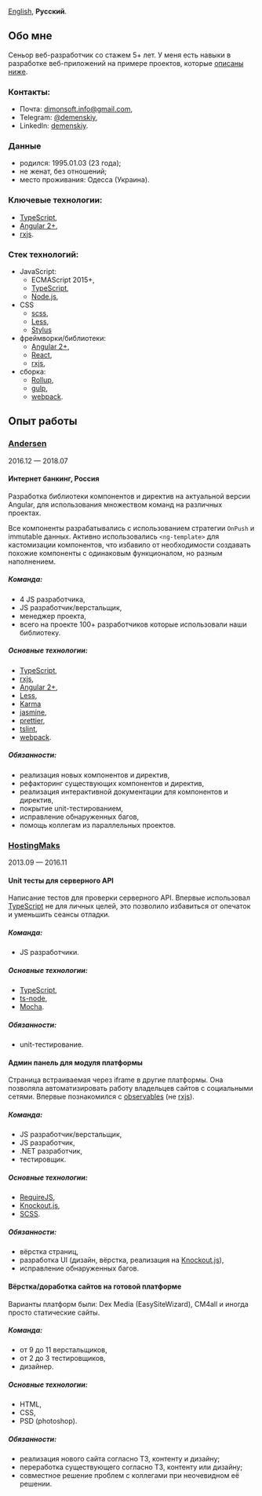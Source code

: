 [English](en/), **Русский**.

## Обо мне

Сеньор веб-разработчик со стажем 5+ лет. У меня есть навыки в разработке
веб-приложений на примере проектов, которые [описаны ниже](#опыт-работы).

### Контакты:

-   Почта: [dimonsoft.info@gmail.com],
-   Telegram: [@demenskiy],
-   LinkedIn: [demenskiy](https://www.linkedin.com/in/demenskiy/).

[dimonsoft.info@gmail.com]: mailto:dimonsoft.info@gmail.com
[@demenskiy]: https://t.me/demenskiy

### Данные

-   родился: 1995.01.03 (23 года);
-   не женат, без отношений;
-   место проживания: Одесса (Украина).

### Ключевые технологии:

-   [TypeScript],
-   [Angular 2+],
-   [rxjs].

### Стек технологий:

-   JavaScript:
    -   ECMAScript 2015+,
    -   [TypeScript],
    -   [Node.js],
-   CSS
    -   [scss],
    -   [Less],
    -   [Stylus]
-   фреймворки/библиотеки:
    -   [Angular 2+],
    -   [React],
    -   [rxjs],
-   сборка:
    -   [Rollup],
    -   [gulp],
    -   [webpack].

## Опыт работы

### [Andersen](https://www.andersenlab.com/)

2016.12 — 2018.07

#### Интернет банкинг, Россия

Разработка библиотеки компонентов и директив на актуальной версии Angular, для
использования множеством команд на различных проектах.

Все компоненты разрабатывались с использованием стратегии `OnPush` и immutable
данных. Активно использовались `<ng-template>` для кастомизации компонентов, что
избавило от необходимости создавать похожие компоненты с одинаковым
функционалом, но разным наполнением.

##### Команда:

-   4 JS разработчика,
-   JS разработчик/верстальщик,
-   менеджер проекта,
-   всего на проекте 100+ разработчиков которые использовали наши библиотеку.

##### Основные технологии:

-   [TypeScript],
-   [rxjs],
-   [Angular 2+],
-   [Less],
-   [Karma]
-   [jasmine],
-   [prettier],
-   [tslint],
-   [webpack].

##### Обязанности:

-   реализация новых компонентов и директив,
-   рефакторинг существующих компонентов и директив,
-   реализация интерактивной документации для компонентов и директив,
-   покрытие unit-тестированием,
-   исправление обнаруженных багов,
-   помощь коллегам из параллельных проектов.

### [HostingMaks](http://hostingmaks.com/)

2013.09 — 2016.11

#### Unit тесты для серверного API

Написание тестов для проверки серверного API. Впервые использовал [TypeScript]
не для личных целей, это позволило избавиться от опечаток и уменьшить сеансы
отладки.

##### Команда:

-   JS разработчики.

##### Основные технологии:

-   [TypeScript],
-   [ts-node],
-   [Mocha].

##### Обязанности:

-   unit-тестирование.

#### Админ панель для модуля платформы

Страница встраиваемая через iframe в другие платформы. Она позволяла
автоматизировать работу владельцев сайтов с социальными сетями. Впервые
познакомился с [observables][knockout-observables] (не [rxjs]).

##### Команда:

-   JS разработчик/верстальщик,
-   JS разработчик,
-   .NET разработчик,
-   тестировщик.

##### Основные технологии:

-   [RequireJS],
-   [Knockout.js],
-   [SCSS].

##### Обязанности:

-   вёрстка страниц,
-   разработка UI (дизайн, вёрстка, реализация на [Knockout.js]),
-   исправление обнаруженных багов.

#### Вёрстка/доработка сайтов на готовой платформе

Варианты платформ были: Dex Media (EasySiteWizard), CM4all и иногда просто
статические сайты.

##### Команда:

-   от 9 до 11 верстальщиков,
-   от 2 до 3 тестировщиков,
-   дизайнер.

##### Основные технологии:

-   HTML,
-   CSS,
-   PSD (photoshop).

##### Обязанности:

-   реализация нового сайта согласно ТЗ, контенту и дизайну;
-   переработка существующего согласно ТЗ, контенту или дизайну;
-   совместное решение проблем с коллегами при неочевидном её решении.

[typescript]: http://www.typescriptlang.org/
[angular 2+]: https://angular.io/
[rxjs]: https://github.com/ReactiveX/rxjs/
[less]: http://lesscss.org/
[webpack]: https://webpack.js.org/
[karma]: https://karma-runner.github.io/
[jasmine]: https://jasmine.github.io/
[prettier]: https://prettier.io/
[tslint]: https://github.com/palantir/tslint
[ts-node]: https://github.com/TypeStrong/ts-node
[mocha]: https://mochajs.org/
[knockout-observables]: http://knockoutjs.com/documentation/observables.html
[requirejs]: https://requirejs.org/
[knockout.js]: http://knockoutjs.com/
[scss]: https://sass-lang.com/
[react]: https://reactjs.org/
[node.js]: https://nodejs.org/
[gulp]: https://gulpjs.com/
[stylus]: http://stylus-lang.com/
[rollup]: https://rollupjs.org/
